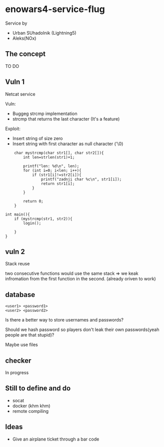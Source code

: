 # enowars4-service-flug

Service by
* Urban SUhadolnik (Lightning5)
* Aleks(NOx)


## The concept

TO DO


## Vuln 1

Netcat service


Vuln:

* Buggeg strcmp implementation
* strcmp that returns the last character (It's a feature)


Exploit:
* Insert string of size zero
* Insert string with first character as null character ('\0)

```
    char mystrcmp(char str1[], char str2[]){
        int len=strlen(str1)+1;

        printf("len: %d\n", len);
        for (int i=0; i<len; i++){
            if (str1[i]!=str2[i]){
                printf("zadnji char %c\n", str1[i]);
                return str1[i];
            }
        }

        return 0;
    }
```

    int main(){
        if (mystrcmp(str1, str2)){
            login();
        
        }
    }
    
## vuln 2

Stack reuse

two consecutive functions would use the same stack => we keak infromation from the first function in the second. (already oriven to work)


## database

    <user1> <password1>
    <user2> <password2>
    
Is there a better way to store usernames and passwords?

Should we hash password so players don't leak their own passwords(yeah people are that stupid)?

Maybe use files


## checker

In progress

## Still to define and do

* socat
* docker (khm khm)
* remote compiling


## Ideas


* Give an airplane ticket through a bar code

